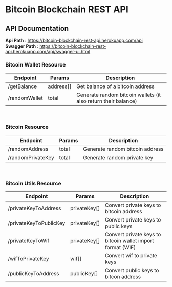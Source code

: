 # Bitcoin Blockchain REST API

## API Documentation
__Api Path__ : https://bitcoin-blockchain-rest-api.herokuapp.com/api</br>
__Swagger Path__ : https://bitcoin-blockchain-rest-api.herokuapp.com/api/swagger-ui.html

### Bitcoin Wallet Resource
| Endpoint | Params | Description |
| -------- | ------ | -----------|
| /getBalance | address[] | Get balance of a bitcoin address |
| /randomWallet | total | Generate random bitcoin wallets (it also return their balance) |

<br>

### Bitcoin Resource
| Endpoint | Params | Description |
| -------- | ------ | -----------|
| /randomAddress | total | Generate random bitcoin address |
| /randomPrivateKey | total | Generate random private key |

<br>

### Bitcoin Utils Resource
| Endpoint | Params | Description |
| -------- | ------ | -----------|
| /privateKeyToAddress | privateKey[] | Convert private keys to bitcoin address |
| /privateKeyToPublicKey | privateKey[] | Convert private keys to public keys |
| /privateKeyToWif | privateKey[] | Convert private keys to bitcoin wallet import format (WIF)|
| /wifToPrivateKey | wif[] | Convert wif to private keys |
| /publicKeyToAddress | publicKey[] | Convert public keys to bitcon address |
